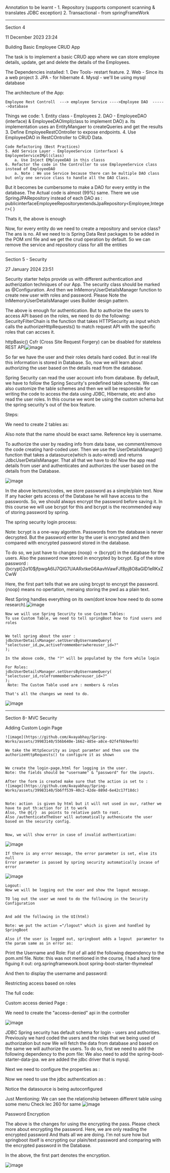 Annotation to be learnt - 
	1. Repository (supports component scanning & translates JDBC exception)
	2. Transactional - from springFrameWork
	
----------------------------------------------------------------------------------------------------------------------------------------------------

Section 4

11 December 2023
23:24

Building Basic Employee CRUD App

The task is to implement a basic CRUD app where we can store employee details, update, get and delete the details of the Employees.

The Dependencies installed:
	1. Dev Tools- restart feature.
	2. Web - Since its a web project
	3. JPA - for hibernate
	4. Mysql - we'll be using mysql database

The architecture of the App:

	Employee Rest Controll  ---> employee Service ---->Employee DAO  ------>Database
	
	
Things we code:
	1. Entity class - Employees
	2. DAO - EmployeeDAO (interface) & EmployeeDAOImpl(class to implement DAO)
		a. Its implementation uses an EntityMangaer to createQueries and get the results
	3. Define EmployeeRestCOntroller to expose endpoints.
	4. Use EmployeeDAO in RestCOntroller to CRUD Data.

	Code Refactoring (Best Practices)
	5. Add Service Layer - EmployeeService (interface) & EmployeeServiceIMpl(class)
		a. Use Inject EMployeeDAO in this classs
	6. Refactor the code in the Controller to use EmployeeService class instead of EmployeeDAO
		a. Note : We use Service because there can be multiple DAO class but only one service class to handle all the DAO Class.
	
	
	
	
But it becomes be cumbersome to make a DAO for every entity in the database. The Actual code is almost (99%) same.
There we use SpringJPARepository instead of each DAO as :
publicinterfaceEmployeeRepositoryextendsJpaRepository<Employee,Integer>{
}

Thats it, the above is enough


Now, for every entity do we need to create a repository and service class?
The ans is no.
All we need to is Spring Data Rest packages to be added in the POM xml file and we get the crud operation by default.
So we can remove the service and repository class for alll the entities

----------------------------------------------------------------------------------------------------------------------------------------------------

Section 5 - Security

27 January 2024
23:51

Security starter helps provide us with different authentication and autherization techniques of our App.
The security class should be marked as @Configuration.  And then we InMemoryUserDetailsManager function to create  new user with roles and password. Please Note the InMemoryUserDetailsManager uses Builder design pattern.

The above is enough for authentication.
But to authorize the users to access API based on the roles, we need to do the following:
SecurityFilterChain is the function that takes HTTPSecurity as input which calls the authorizeHttpRequests() to match request API with the specific roles that can accses it.

httpBasic()
Csfr (Cross Site Request Forgery) can be disabled for stateless REST API![image](https://github.com/Avayabhay/Spring-Works/assets/39983140/868722eb-648b-4c41-86c0-a3a8ec548fbb)


So far we have the user and their roles details hard coded. But in real life this information is stored in Database.
So, now we will learn about authorizing the user based on the details read from the database.

Spring Security can read the user account info from database.
By default, we have to follow the Spring Security's predefined table scheme.
We can also customize the table schemes and then we will be responsible for writing the code to access the data using JDBC, Hibernate, etc and also read the user roles. In this course we wont be using the custom schema but the spring security's out of the box feature.

Steps:



We need to create 2 tables as:

Also note that the name should be exact same. Reference key is username.


To authorize the user by reading info from data base, we comment/remove the code creating hard-coded user.
Then we use the UserDetailsManager()  function that takes a datasource(which is auto-wired) and returns JdbcUserDetailsManager. That all that we have to do!
Now the app read details from user and authenticates and authorizes the user based on the details from the Database.
 


![image](https://github.com/Avayabhay/Spring-Works/assets/39983140/000e3c3d-9ca0-4062-9ebb-b3de30e46f41)


In the above lectures/codes, we store password as a simple/plain text. Now If any hacker gets access of the Database he will have access to the passwords. So, we should always encrypt the password before saving it. In this course we will use bcrypt for this and bcrypt is the recommended way of storing password by spring.

The spring security login process:

Note: bcrypt is a one-way algorithm. Passwords from the database is never decrypted. But the password enter by the user is encrypted and then compared with encrypted password stored in the database.

To do so, we just have to changes {noop} -> {bcrypt} in the database for the users. Also the password now stored in encrypted by bcrypt. Eg of the store password :
{bcrypt}$2a$10$jfpwgA6IJ7QlG7UAARxtkeG6AavhVawFJf8pj8O8aGlD1eRKxZCwW

Here, the first part tells that we are using brcypt to encrypt the password. {noop} means no opertation, menaing storing the pwd as a plain text.

Rest Spring handles everything on its own(dont know how need to do some research).![image](https://github.com/Avayabhay/Spring-Works/assets/39983140/d806dbac-2e1a-45a3-9989-5d4829b58df3)


	Now we will use Spring Security to use Custom Tables:
	To use Custom Table, we need to tell springBoot how to find users and roles
	
	
	We tell spring about the user :
	jdbcUserDetailsManager.setUsersByUsernameQuery(
	"selectuser_id,pw,activefrommemberswhereuser_id=?"
	);
	
	In the above code, the "?" will be populated by the form while login
	
	For Roles:
	jdbcUserDetailsManager.setUsersByUsernameQuery(
	"selectuser_id,rolefrommemberswhereuser_id=?"
	);
	 Note: The Custom Table used are : members & roles
	
	That's all the changes we need to do.
![image](https://github.com/Avayabhay/Spring-Works/assets/39983140/d805d18d-e2f0-468f-840d-cb077abb9e0a)


-----------------------------------------------------------------------------------------------------------------------------------------------------------


Section 8- MVC Security


Adding Custom Login Page

	![image](https://github.com/Avayabhay/Spring-Works/assets/39983140/556b640e-1662-485e-a8ce-02f4f6b9eef8)

	We take the HttpSecurity as input paramter and then use the authorizeHttpRequests() to configure it as shown
	
	
	We create the login-page.html for logging in the user.
	Note: the fields should be "username" & "password" for the inputs.
	
	After the form is created make sure that the action is set to :
	![image](https://github.com/Avayabhay/Spring-Works/assets/39983140/5b6ff539-40c2-42de-889d-6e42c17f18dc)

	
	Note: action  is given by html but it will not used in our, rather we have to put th:action for it to work
	Also, the @{/}  as points to relative path to root.
	Also /authenticateTheUser will automatically authenicate the user based on the security config.
	
	
	Now, we will show error in case of invalid authentication:
![image](https://github.com/Avayabhay/Spring-Works/assets/39983140/a9f5e3a8-cab4-49aa-abf5-b9ecae0972c1)

 
	If there is any error message, the error parameter is set, else its null
	Error parameter is passed by spring security automatically incase of error
	
![image](https://github.com/Avayabhay/Spring-Works/assets/39983140/10b4e372-8342-4a5f-8134-e23aa92b2120)

	
	Logout:
	Now we will be logging out the user and show the logout message.
	
	TO log out the user we need to do the following in the Security Configuration
	
	
	And add the following in the UI(html)
	
	Note: we put the action ="/logout" which is given and handled by SpringBoot
	
	Also if the user is logged out, springboot adds a logout  parameter to the param same as in error as:
	
	

Print the Username and Role:
Fist of all add the following dependency to the pom.xml file. 
Note: this was not mentioned in the course, I had a hard time figuing it out:
<dependency>
<groupId>org.springframework.boot</groupId>
<artifactId>spring-boot-starter-thymeleaf</artifactId>
</dependency>

And then to display the username and password:







Restricting access based on roles



The full code:



Custom access denied Page :


We need to create the "access-denied" api in the controller


![image](https://github.com/Avayabhay/Spring-Works/assets/39983140/5e57ad21-4391-4455-95b6-c54bcc0a83f4)



JDBC
Spring security has default schema for login - users and authorities.
Previously we hard coded the users and the roles that we being used of authorization but now
We will fetch the data from database and based on the same we will authorize the users.
To do so, first we need to add the following dependency to the pom file:
We also need to add the spring-boot-starter-data-jpa.
 we are added the jdbc driver that is mysql.


Next we need to configure the properties as :
	
	
Now we need to use the jdbc authentication as :

Notice the datasource is being autoconfigured


Just Mentioning: We can see the relationship between different table using some menu
Check lec 260 for same
![image](https://github.com/Avayabhay/Spring-Works/assets/39983140/55b48da2-0e2a-4824-9cff-25ce08c5a92c)

Password Encryption


The above is the changes for using the encrypting the pass.
Please check more about encrypting the password. Here, we are only reading the encrypted password
And thats all we are doing. I'm not sure how but springboot itself is encrypting our plain/text password and comparing with the encrypted password in the Database. 

In the above, the first part denotes the encryption.

![image](https://github.com/Avayabhay/Spring-Works/assets/39983140/8712db45-c767-46b3-b71c-5e045101f112)


